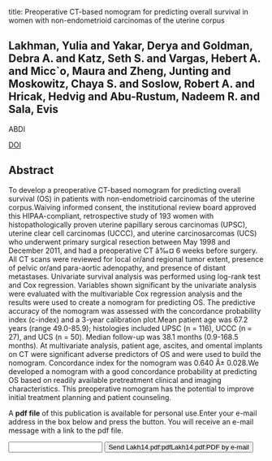 title: Preoperative CT-based nomogram for predicting overall survival in women with non-endometrioid carcinomas of the uterine corpus

## Lakhman, Yulia and Yakar, Derya and Goldman, Debra A. and Katz, Seth S. and Vargas, Hebert A. and Micc`o, Maura and Zheng, Junting and Moskowitz, Chaya S. and Soslow, Robert A. and Hricak, Hedvig and Abu-Rustum, Nadeem R. and Sala, Evis
ABDI

<a href="https://doi.org/10.1007/s00261-014-0337-0">DOI</a>

## Abstract
To develop a preoperative CT-based nomogram for predicting overall survival (OS) in patients with non-endometrioid carcinomas of the uterine corpus.Waiving informed consent, the institutional review board approved this HIPAA-compliant, retrospective study of 193 women with histopathologically proven uterine papillary serous carcinomas (UPSC), uterine clear cell carcinomas (UCCC), and uterine carcinosarcomas (UCS) who underwent primary surgical resection between May 1998 and December 2011, and had a preoperative CT â‰¤ 6 weeks before surgery. All CT scans were reviewed for local or/and regional tumor extent, presence of pelvic or/and para-aortic adenopathy, and presence of distant metastases. Univariate survival analysis was performed using log-rank test and Cox regression. Variables shown significant by the univariate analysis were evaluated with the multivariable Cox regression analysis and the results were used to create a nomogram for predicting OS. The predictive accuracy of the nomogram was assessed with the concordance probability index (c-index) and a 3-year calibration plot.Mean patient age was 67.2 years (range 49.0-85.9); histologies included UPSC (n = 116), UCCC (n = 27), and UCS (n = 50). Median follow-up was 38.1 months (0.9-168.5 months). At multivariate analysis, patient age, ascites, and omental implants on CT were significant adverse predictors of OS and were used to build the nomogram. Concordance index for the nomogram was 0.640 Â± 0.028.We developed a nomogram with a good concordance probability at predicting OS based on readily available pretreatment clinical and imaging characteristics. This preoperative nomogram has the potential to improve initial treatment planning and patient counseling.

A <b>pdf file</b> of this publication is available for personal use.Enter your e-mail address in the box below and press the button. You will receive an e-mail message with a link to the pdf file.
<form action="sender.php">  <input type="text" name="email">  <input type="submit" value="Send Lakh14.pdf:pdfLakh14.pdf:PDF by e-mail"></form>